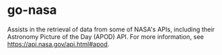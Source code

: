 # go-nasa
Assists in the retrieval of data from some of NASA's APIs, including their Astronomy Picture of the Day (APOD) API.  For more information, see https://api.nasa.gov/api.html#apod.
